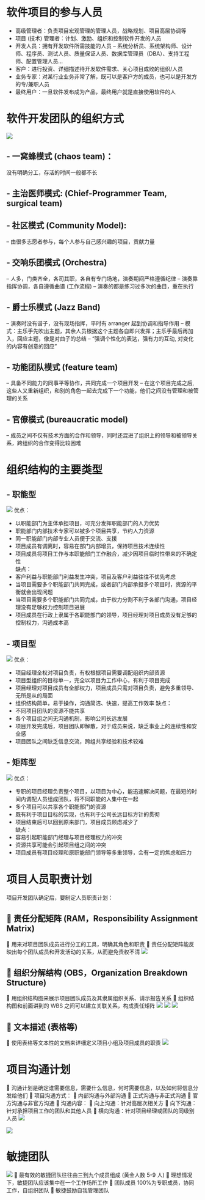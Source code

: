 # 软件项目的参与人员
-  高级管理者：负责项目宏观管理的管理人员，战略规划、项目高层协调等 
-  项目 (技术) 管理者：计划、激励、组织和控制软件开发的人员 
-  开发人员：拥有开发软件所需技能的人员 
	– 系统分析员、系统架构师、设计师、程序员、测试人员、质量保证人员、数据库管理员（DBA）、支持工程师、配置管理人员… 
-  客户：进行投资、详细描述待开发软件需求、关心项目成败的组织/人员 
-  业务专家：对某行业业务非常了解，既可以是客户方的成员，也可以是开发方的专/兼职人员 
-  最终用户：一旦软件发布成为产品，最终用户就是直接使用软件的人

# 软件开发团队的组织方式
![](Pasted%20image%2020240401201949.png)

## -  一窝蜂模式 (chaos team)：
没有明确分工，存活的时间一般都不长 

## -  主治医师模式: (Chief-Programmer Team, surgical team)

## -  社区模式 (Community Model): 
– 由很多志愿者参与，每个人参与自己感兴趣的项目，贡献力量

## -  交响乐团模式 (Orchestra) 
– 人多，门类齐全，各司其职，各自有专门场地，演奏期间严格遵循纪律 
– 演奏靠指挥协调，各自遵循曲谱 (工作流程) 
– 演奏的都是练习过多次的曲目，重在执行

## -  爵士乐模式 (Jazz Band) 
– 演奏时没有谱子，没有现场指挥，平时有 arranger 起到协调和指导作用 
– 模式：主乐手先吹出主题，其余人员根据这个主题各自即兴发挥；主乐手最后再加入，回应主题，像是对曲子的总结 
– “强调个性化的表达，强有力的互动, 对变化的内容有创意的回应”

## -  功能团队模式 (feature team) 
– 具备不同能力的同事平等协作，共同完成一个项目开发 
– 在这个项目完成之后, 这些人又重新组织，和别的角色一起去完成下一个功能，他们之间没有管理和被管理的关系

## -  官僚模式 (bureaucratic model) 
– 成员之间不仅有技术方面的合作和领导，同时还混进了组织上的领导和被领导关系，跨组织的合作变得比较困难

# 组织结构的主要类型
## -  职能型 
![](Pasted%20image%2020240401202507.png)
优点：
-  以职能部门为主体承担项目，可充分发挥职能部门的人力优势 
-  职能部门内部技术专家可以被多个项目共享，节约人力资源 
-  同一职能部门内部专业人员便于交流、支援 
-  项目成员有调离时，容易在部门内部增员，保持项目技术连续性 
-  项目成员将项目工作与本职能部门工作融合，减少因项目临时性带来的不确定性  
缺点：
-  客户利益与职能部门利益发生冲突，项目及客户利益往往不优先考虑 
-  当项目需要多个职能部门共同完成，或者部门内部承担多个项目时，资源的平衡就会出现问题 
-  当项目需要多个职能部门共同完成，由于权力分割不利于各部门沟通，项目经理没有足够权力控制项目进展 
-  项目成员在行政上隶属于各职能部门的领导，项目经理对项目成员没有足够的控制权力，沟通成本高
## -  项目型 
![](Pasted%20image%2020240401202703.png)
优点： 
-  项目经理全权对项目负责，有权根据项目需要调配组织内部资源 
-  项目型组织的目标单一，完全以项目为工作中心，有利于项目完成 
-  项目经理对项目成员有全部权力，项目成员只需对项目负责，避免多重领导、无所是从的局面 
-  组织结构简单，易于操作，沟通简洁、快速，提高工作效率 
缺点：
-  不同项目团队的资源不能共享 
-  各个项目组之间无沟通机制，影响公司长远发展 
-  项目开发完成后，项目团队即解散，对于成员来说，缺乏事业上的连续性和安全感 
-  项目团队之间缺乏信息交流，跨组共享经验和技术较难

## -  矩阵型
![](Pasted%20image%2020240401202901.png)
优点：
-  专职的项目经理负责整个项目，以项目为中心，能迅速解决问题，在最短的时间内调配人员组成团队，将不同职能的人集中在一起 
-  多个项目可以共享各个职能部门的资源 
-  既有利于项目目标的实现，也有利于公司长远目标方针的贯彻 
-  项目结束后可以回到原来部门，项目成员顾虑减少了  
缺点：
-  容易引起职能部门经理与项目经理权力的冲突 
-  资源共享可能会引起项目组之间的冲突 
-  项目成员有项目经理和原职能部门领导等多重领导，会有一定的焦虑和压力

# 项目人员职责计划
项目开发团队确定后，要制定人员职责计划： 
##  责任分配矩阵 (RAM，Responsibility Assignment Matrix) 
 用来对项目团队成员进行分工的工具，明确其角色和职责 
 责任分配矩阵能反映出每个团队成员和开发活动的关系，从而避免责权不清
![](Pasted%20image%2020240401203243.png)

##  组织分解结构 (OBS，Organization Breakdown Structure) 
 用组织结构图来展示项目团队成员及其隶属组织关系、请示报告关系 
 组织结构图和前面讲到的 WBS 之间可以建立关联关系，构成责任矩阵
![](Pasted%20image%2020240401203321.png)
![](Pasted%20image%2020240401203356.png)
![](Pasted%20image%2020240401203438.png)

##  文本描述 (表格等)
 使用表格等文本性的文档来详细定义项目小组及项目成员的职责
![](Pasted%20image%2020240401203516.png)

# 项目沟通计划
 沟通计划是确定谁需要信息，需要什么信息，何时需要信息，以及如何将信息分发给他们 
 项目沟通方式： 
	 内部沟通与外部沟通 
	 正式沟通与非正式沟通 
	 官方沟通与非官方沟通
 沟通内容： 
	 向上沟通：针对高层次相关方 
	 向下沟通：针对承担项目工作的团队和其他人员 
	 横向沟通：针对项目经理或团队的同级别人员
![](Pasted%20image%2020240401203812.png)

![](Pasted%20image%2020240401203834.png)


# 敏捷团队
![](Pasted%20image%2020240401203925.png)
 最有效的敏捷团队往往由三到九个成员组成 (黄金人数 5-9 人) 
 理想情况下，敏捷团队应该集中在一个工作场所工作 
 团队成员 100%为专职成员，协同工作，自组织团队 
 敏捷鼓励自我管理团队
